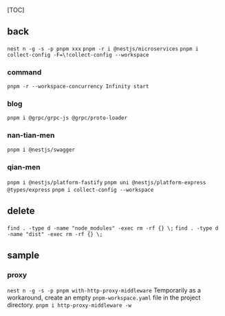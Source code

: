 [TOC]

## back

`nest n -g -s -p pnpm xxx`
`pnpm -r i @nestjs/microservices`
`pnpm i collect-config -F=\!collect-config --workspace`

### command

`pnpm -r --workspace-concurrency Infinity start`

### blog

`pnpm i @grpc/grpc-js @grpc/proto-loader`

### nan-tian-men

`pnpm i @nestjs/swagger`

### qian-men

`pnpm i @nestjs/platform-fastify`
`pnpm uni @nestjs/platform-express @types/express`
`pnpm i collect-config --workspace`

## delete

`find . -type d -name "node_modules" -exec rm -rf {} \;`
`find . -type d -name "dist" -exec rm -rf {} \;`

## sample

### proxy

`nest n -g -s -p pnpm with-http-proxy-middleware`
Temporarily as a workaround, create an empty `pnpm-workspace.yaml` file in the project directory.
`pnpm i http-proxy-middleware -w`
